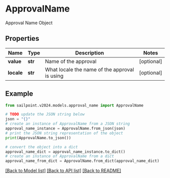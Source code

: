 # ApprovalName

Approval Name Object

## Properties

Name | Type | Description | Notes
------------ | ------------- | ------------- | -------------
**value** | **str** | Name of the approval | [optional] 
**locale** | **str** | What locale the name of the approval is using | [optional] 

## Example

```python
from sailpoint.v2024.models.approval_name import ApprovalName

# TODO update the JSON string below
json = "{}"
# create an instance of ApprovalName from a JSON string
approval_name_instance = ApprovalName.from_json(json)
# print the JSON string representation of the object
print(ApprovalName.to_json())

# convert the object into a dict
approval_name_dict = approval_name_instance.to_dict()
# create an instance of ApprovalName from a dict
approval_name_from_dict = ApprovalName.from_dict(approval_name_dict)
```
[[Back to Model list]](../README.md#documentation-for-models) [[Back to API list]](../README.md#documentation-for-api-endpoints) [[Back to README]](../README.md)


